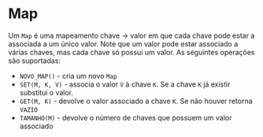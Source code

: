 # Map

Um `Map` é uma mapeamento chave $\rightarrow$ valor em que cada chave pode estar a associada a um único valor. Note que um valor pode estar associado a várias chaves, mas cada chave só possui um valor. As seguintes operações são suportadas:

- `NOVO_MAP()` - cria um novo `Map`
- `SET(M, K, V)` - associa o valor `V` à chave `K`. Se a chave `K` já existir substitui o valor.
- `GET(M, K)` - devolve o valor associado a chave `K`. Se não houver retorna `VAZIO`
- `TAMANHO(M)` - devolve o número de chaves que possuem um valor associado
